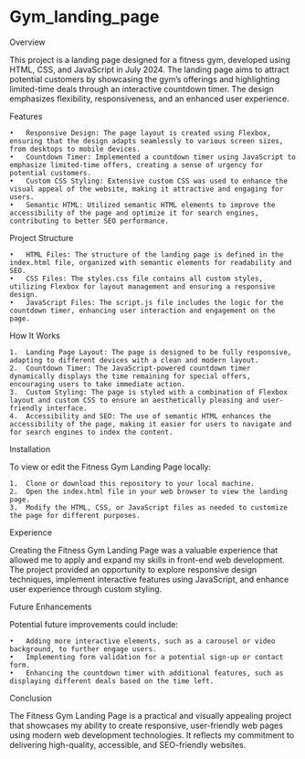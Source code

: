 # Gym_landing_page

Overview

This project is a  landing page designed for a fitness gym, developed using HTML, CSS, and JavaScript in July 2024. The landing page aims to attract potential customers by showcasing the gym’s offerings and highlighting limited-time deals through an interactive countdown timer. The design emphasizes flexibility, responsiveness, and an enhanced user experience.

Features

	•	Responsive Design: The page layout is created using Flexbox, ensuring that the design adapts seamlessly to various screen sizes, from desktops to mobile devices.
	•	Countdown Timer: Implemented a countdown timer using JavaScript to emphasize limited-time offers, creating a sense of urgency for potential customers.
	•	Custom CSS Styling: Extensive custom CSS was used to enhance the visual appeal of the website, making it attractive and engaging for users.
	•	Semantic HTML: Utilized semantic HTML elements to improve the accessibility of the page and optimize it for search engines, contributing to better SEO performance.

Project Structure

	•	HTML Files: The structure of the landing page is defined in the index.html file, organized with semantic elements for readability and SEO.
	•	CSS Files: The styles.css file contains all custom styles, utilizing Flexbox for layout management and ensuring a responsive design.
	•	JavaScript Files: The script.js file includes the logic for the countdown timer, enhancing user interaction and engagement on the page.

How It Works

	1.	Landing Page Layout: The page is designed to be fully responsive, adapting to different devices with a clean and modern layout.
	2.	Countdown Timer: The JavaScript-powered countdown timer dynamically displays the time remaining for special offers, encouraging users to take immediate action.
	3.	Custom Styling: The page is styled with a combination of Flexbox layout and custom CSS to ensure an aesthetically pleasing and user-friendly interface.
	4.	Accessibility and SEO: The use of semantic HTML enhances the accessibility of the page, making it easier for users to navigate and for search engines to index the content.

Installation

To view or edit the Fitness Gym Landing Page locally:

	1.	Clone or download this repository to your local machine.
	2.	Open the index.html file in your web browser to view the landing page.
	3.	Modify the HTML, CSS, or JavaScript files as needed to customize the page for different purposes.

Experience

Creating the Fitness Gym Landing Page was a valuable experience that allowed me to apply and expand my skills in front-end web development. The project provided an opportunity to explore responsive design techniques, implement interactive features using JavaScript, and enhance user experience through custom styling.

Future Enhancements

Potential future improvements could include:

	•	Adding more interactive elements, such as a carousel or video background, to further engage users.
	•	Implementing form validation for a potential sign-up or contact form.
	•	Enhancing the countdown timer with additional features, such as displaying different deals based on the time left.

Conclusion

The Fitness Gym Landing Page is a practical and visually appealing project that showcases my ability to create responsive, user-friendly web pages using modern web development technologies. It reflects my commitment to delivering high-quality, accessible, and SEO-friendly websites.
